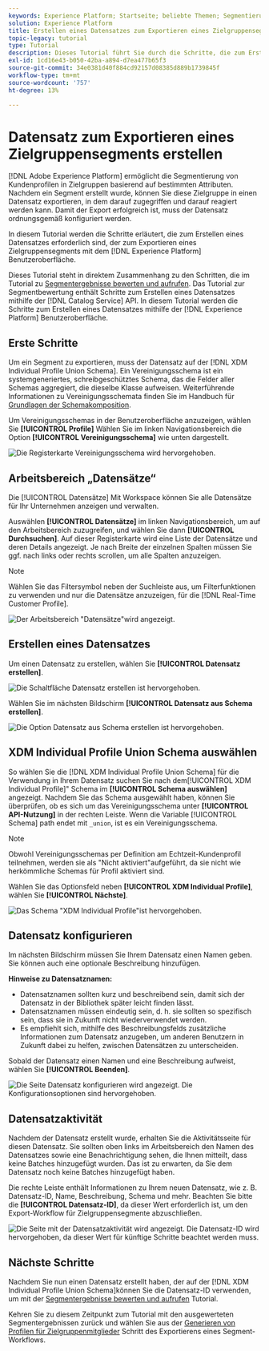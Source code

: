 ```yaml
---
keywords: Experience Platform; Startseite; beliebte Themen; Segmentierungsdienst; Segmentierung; Segmentierung; Datensatz erstellen; Zielgruppensegment exportieren; Segment exportieren
solution: Experience Platform
title: Erstellen eines Datensatzes zum Exportieren eines Zielgruppensegments
topic-legacy: tutorial
type: Tutorial
description: Dieses Tutorial führt Sie durch die Schritte, die zum Erstellen eines Datensatzes erforderlich sind, der zum Exportieren eines Zielgruppensegments mithilfe der Experience Platform-Benutzeroberfläche verwendet werden kann.
exl-id: 1cd16e43-b050-42ba-a894-d7ea477b65f3
source-git-commit: 34e0381d40f884cd92157d08385d889b1739845f
workflow-type: tm+mt
source-wordcount: '757'
ht-degree: 13%

---
```


# Datensatz zum Exportieren eines Zielgruppensegments erstellen

[!DNL Adobe Experience Platform] ermöglicht die Segmentierung von Kundenprofilen in Zielgruppen basierend auf bestimmten Attributen. Nachdem ein Segment erstellt wurde, können Sie diese Zielgruppe in einen Datensatz exportieren, in dem darauf zugegriffen und darauf reagiert werden kann. Damit der Export erfolgreich ist, muss der Datensatz ordnungsgemäß konfiguriert werden.

In diesem Tutorial werden die Schritte erläutert, die zum Erstellen eines Datensatzes erforderlich sind, der zum Exportieren eines Zielgruppensegments mit dem [!DNL Experience Platform] Benutzeroberfläche.

Dieses Tutorial steht in direktem Zusammenhang zu den Schritten, die im Tutorial zu [Segmentergebnisse bewerten und aufrufen](./evaluate-a-segment.md). Das Tutorial zur Segmentbewertung enthält Schritte zum Erstellen eines Datensatzes mithilfe der [!DNL Catalog Service] API. In diesem Tutorial werden die Schritte zum Erstellen eines Datensatzes mithilfe der [!DNL Experience Platform] Benutzeroberfläche.

## Erste Schritte

Um ein Segment zu exportieren, muss der Datensatz auf der [!DNL XDM Individual Profile Union Schema]. Ein Vereinigungsschema ist ein systemgeneriertes, schreibgeschütztes Schema, das die Felder aller Schemas aggregiert, die dieselbe Klasse aufweisen. Weiterführende Informationen zu Vereinigungsschemata finden Sie im Handbuch für [Grundlagen der Schemakomposition](../../xdm/schema/composition.md#union).

Um Vereinigungsschemas in der Benutzeroberfläche anzuzeigen, wählen Sie **[!UICONTROL Profile]** Wählen Sie im linken Navigationsbereich die Option **[!UICONTROL Vereinigungsschema]** wie unten dargestellt.

![Die Registerkarte Vereinigungsschema wird hervorgehoben.](../images/tutorials/segment-export-dataset/union.png)

## Arbeitsbereich „Datensätze“

Die [!UICONTROL Datensätze] Mit Workspace können Sie alle Datensätze für Ihr Unternehmen anzeigen und verwalten.

Auswählen **[!UICONTROL Datensätze]** im linken Navigationsbereich, um auf den Arbeitsbereich zuzugreifen, und wählen Sie dann **[!UICONTROL Durchsuchen]**. Auf dieser Registerkarte wird eine Liste der Datensätze und deren Details angezeigt. Je nach Breite der einzelnen Spalten müssen Sie ggf. nach links oder rechts scrollen, um alle Spalten anzuzeigen.

>[!NOTE]
>
>Wählen Sie das Filtersymbol neben der Suchleiste aus, um Filterfunktionen zu verwenden und nur die Datensätze anzuzeigen, für die [!DNL Real-Time Customer Profile].

![Der Arbeitsbereich &quot;Datensätze&quot;wird angezeigt.](../images/tutorials/segment-export-dataset/browse.png)

## Erstellen eines Datensatzes

Um einen Datensatz zu erstellen, wählen Sie **[!UICONTROL Datensatz erstellen]**.

![Die Schaltfläche Datensatz erstellen ist hervorgehoben.](../images/tutorials/segment-export-dataset/create-dataset.png)

Wählen Sie im nächsten Bildschirm **[!UICONTROL Datensatz aus Schema erstellen]**.

![Die Option Datensatz aus Schema erstellen ist hervorgehoben.](../images/tutorials/segment-export-dataset/create-from-schema.png)

## XDM Individual Profile Union Schema auswählen

So wählen Sie die [!DNL XDM Individual Profile Union Schema] für die Verwendung in Ihrem Datensatz suchen Sie nach dem[!UICONTROL XDM Individual Profile]&quot; Schema im **[!UICONTROL Schema auswählen]** angezeigt. Nachdem Sie das Schema ausgewählt haben, können Sie überprüfen, ob es sich um das Vereinigungsschema unter **[!UICONTROL API-Nutzung]** in der rechten Leiste. Wenn die Variable [!UICONTROL Schema] path endet mit `_union`, ist es ein Vereinigungsschema.

>[!NOTE]
>
>Obwohl Vereinigungsschemas per Definition am Echtzeit-Kundenprofil teilnehmen, werden sie als &quot;Nicht aktiviert&quot;aufgeführt, da sie nicht wie herkömmliche Schemas für Profil aktiviert sind.

Wählen Sie das Optionsfeld neben **[!UICONTROL XDM Individual Profile]**, wählen Sie **[!UICONTROL Nächste]**.

![Das Schema &quot;XDM Individual Profile&quot;ist hervorgehoben.](../images/tutorials/segment-export-dataset/select-schema.png)

## Datensatz konfigurieren

Im nächsten Bildschirm müssen Sie Ihrem Datensatz einen Namen geben. Sie können auch eine optionale Beschreibung hinzufügen.

**Hinweise zu Datensatznamen:**

* Datensatznamen sollten kurz und beschreibend sein, damit sich der Datensatz in der Bibliothek später leicht finden lässt.
* Datensatznamen müssen eindeutig sein, d. h. sie sollten so spezifisch sein, dass sie in Zukunft nicht wiederverwendet werden.
* Es empfiehlt sich, mithilfe des Beschreibungsfelds zusätzliche Informationen zum Datensatz anzugeben, um anderen Benutzern in Zukunft dabei zu helfen, zwischen Datensätzen zu unterscheiden.

Sobald der Datensatz einen Namen und eine Beschreibung aufweist, wählen Sie **[!UICONTROL Beenden]**.

![Die Seite Datensatz konfigurieren wird angezeigt. Die Konfigurationsoptionen sind hervorgehoben.](../images/tutorials/segment-export-dataset/configure-dataset.png)

## Datensatzaktivität

Nachdem der Datensatz erstellt wurde, erhalten Sie die Aktivitätsseite für diesen Datensatz. Sie sollten oben links im Arbeitsbereich den Namen des Datensatzes sowie eine Benachrichtigung sehen, die Ihnen mitteilt, dass keine Batches hinzugefügt wurden. Das ist zu erwarten, da Sie dem Datensatz noch keine Batches hinzugefügt haben.

Die rechte Leiste enthält Informationen zu Ihrem neuen Datensatz, wie z. B. Datensatz-ID, Name, Beschreibung, Schema und mehr. Beachten Sie bitte die **[!UICONTROL Datensatz-ID]**, da dieser Wert erforderlich ist, um den Export-Workflow für Zielgruppensegmente abzuschließen.

![Die Seite mit der Datensatzaktivität wird angezeigt. Die Datensatz-ID wird hervorgehoben, da dieser Wert für künftige Schritte beachtet werden muss.](../images/tutorials/segment-export-dataset/activity.png)

## Nächste Schritte

Nachdem Sie nun einen Datensatz erstellt haben, der auf der [!DNL XDM Individual Profile Union Schema]können Sie die Datensatz-ID verwenden, um mit der [Segmentergebnisse bewerten und aufrufen](./evaluate-a-segment.md) Tutorial.

Kehren Sie zu diesem Zeitpunkt zum Tutorial mit den ausgewerteten Segmentergebnissen zurück und wählen Sie aus der [Generieren von Profilen für Zielgruppenmitglieder](./evaluate-a-segment.md#generate-profiles) Schritt des Exportierens eines Segment-Workflows.

